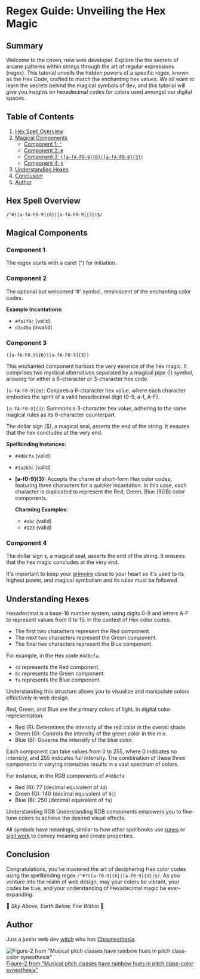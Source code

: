 # Regex Guide: Unveiling the Hex Magic

## Summary

Welcome to the coven, new web developer. Explore the the secrets of arcane patterns within strings through the art of regular expressions (regex). This tutorial unveils the hidden powers of a specific regex, known as the Hex Code, crafted to match the enchanting hex values. We all want to learn the secrets behind the magical symbols of dev, and this tutorial will give you insights on hexadecimal codes for colors used amongst our digital spaces.

## Table of Contents

1. [Hex Spell Overview](#hex-spell-overview)
2. [Magical Components](#magical-components)
   - [Component 1: `^`](#component-1)
   - [Component 2: `#`](#component-2)
   - [Component 3: `([a-fA-F0-9]{6}|[a-fA-F0-9]{3})`](#component-3)
   - [Component 4: `$`](#component-4)
3. [Understanding Hexes](#understanding-hexes)
4. [Conclusion](#conclusion)
5. [Author](#author)

## Hex Spell Overview

```regex
/^#([a-fA-F0-9]{6}|[a-fA-F0-9]{3})$/
```

## Magical Components

### Component 1

The regex starts with a caret (^) for initiation.

### Component 2

The optional but welcomed '#' symbol, reminiscent of the enchanting color codes.

**Example Incantations:**

- `#fa1f9c` (valid)
- `d3c45a` (invalid)

### Component 3

```
([a-fA-F0-9]{6}|[a-fA-F0-9]{3})
```

This enchanted component harbors the very essence of the hex magic. It comprises two mystical alternatives separated by a magical pipe (|) symbol, allowing for either a 6-character or 3-character hex code.

`[a-fA-F0-9]{6}`: Conjures a 6-character hex value, where each character embodies the spirit of a valid hexadecimal digit (0-9, a-f, A-F).

`[a-fA-F0-9]{3}`: Summons a 3-character hex value, adhering to the same magical rules as its 6-character counterpart.

The dollar sign ($), a magical seal, asserts the end of the string. It ensures that the hex concludes at the very end.

**Spellbinding Instances:**

- `#4d8cfa` (valid)
- `#1a2b3c` (valid)

- **[a-f0-9]{3}:** Accepts the charm of short-form Hex color codes, featuring three characters for a quicker incantation. In this case, each character is duplicated to represent the Red, Green, Blue (RGB) color components.

  **Charming Examples:**

  - `#abc` (valid)
  - `#123` (valid)

### Component 4

The dollar sign `$`, a magical seal, asserts the end of the string. It ensures that the hex magic concludes at the very end.

It's important to keep your [grimoire](https://libguides.sdsu.edu/c.php?g=905875&p=6686265) close to your heart so it's used to its highest power, and magical symbolism and its rules must be followed.

## Understanding Hexes

Hexadecimal is a base-16 number system, using digits 0-9 and letters A-F to represent values from 0 to 15. In the context of Hex color codes:

- The first two characters represent the Red component.
- The next two characters represent the Green component.
- The final two characters represent the Blue component.

For example, in the Hex code `#4d8cfa`:

- `4d` represents the Red component.
- `8c` represents the Green component.
- `fa` represents the Blue component.

Understanding this structure allows you to visualize and manipulate colors effectively in web design.

Red, Green, and Blue are the primary colors of light. In digital color representation:

- Red (R): Determines the intensity of the red color in the overall shade.
- Green (G): Controls the intensity of the green color in the mix.
- Blue (B): Governs the intensity of the blue color.

Each component can take values from 0 to 255, where 0 indicates no intensity, and 255 indicates full intensity. The combination of these three components in varying intensities results in a vast spectrum of colors.

For instance, in the RGB components of `#4d8cfa`:

- Red (R): 77 (decimal equivalent of `4d`)
- Green (G): 140 (decimal equivalent of `8c`)
- Blue (B): 250 (decimal equivalent of `fa`)

Understanding RGB
Understanding RGB components empowers you to fine-tune colors to achieve the desired visual effects.

All symbols have meanings, similar to how other spellbooks use [runes](https://runicstudies.org/) or [sigil work](https://www.collegeofpsychicstudies.co.uk/enlighten/how-to-make-a-sigil/) to convey meaning and create properties.

## Conclusion

Congratulations, you've mastered the art of deciphering Hex color codes using the spellbinding regex `/^#?([a-f0-9]{6}|[a-f0-9]{3})$/`. As you venture into the realm of web design, may your colors be vibrant, your codes be true, and your understanding of Hexadecimal magic be ever-expanding.

🔮 _Sky Above, Earth Below, Fire Within_ 🔮

## Author

Just a junior web dev [witch](https://github.com/Jessmica11) who has [Chromesthesia](https://pubmed.ncbi.nlm.nih.gov/29259260/).

![Figure-2 from "Musical pitch classes have rainbow hues in pitch class-color synesthesia"](https://media.springernature.com/full/springer-static/image/art%3A10.1038%2Fs41598-017-18150-y/MediaObjects/41598_2017_18150_Fig2_HTML.jpg?as=webp)
[Figure-2 from "Musical pitch classes have rainbow hues in pitch class-color synesthesia"](https://www.nature.com/articles/s41598-017-18150-y)
